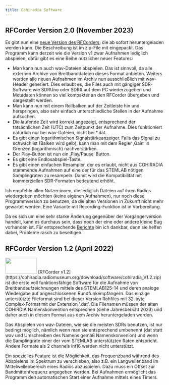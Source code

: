 ```yaml
---
title: Cohiradia Software
---
```

## RFCorder Version 2.0 (November 2023)
Es gibt nun eine [neue Version des RFCorders](https://cohiradia.radiomuseum.org/download/software/RFCorder_v2_0.zip), die ab sofort heruntergeladen werden kann. Die Beschreibung ist im zip-File mit eingepackt. Das Programm kann derzeit wie die Version v1 zwar Aufnahmen lediglich abspielen, dafür gibt es eine Reihe nützlicher neuer Features:

* Man kann nun auch wav-Dateien abspielen. Das ist sinnvoll, da alle externen Archive von Breitbanddateien dieses Format anbieten. Weiters werden alle neuen Aufnahmen im Archiv nun ausschließlich mit wav-Header generiert. Dies erlaubt es, die Files auch mit gängiger SDR-Software wie SDRUno oder SDR# auf dem PC wiederzugeben und Metadaten können so viel kompakter an den RFCorder übergeben und dargestellt werden.
* Man kann nun mit einem Rollbalken auf der Zeitleiste hin und herspringen, also sehr einfach unterschiedliche Stellen in der Aufnahme aufsuchen.
* Die laufende Zeit wird korrekt angezeigt, entsprechend der tatsächlichen Zeit (UTC) zum Zeitpunkt der Aufnahme. Dies funktioniert natürlich nur bei wav-Dateien, nicht bei *.dat.
* Es gibt einen logarithmischen Signalstärkeanzeiger. Falls das Signal zu schwach ist (Balken wird gelb), kann man mit dem Regler ‚Gain‘ in Grenzen (logarithmisch) nachverstärken.
* Der Play-Button ist nun ein ‚Play/Pause‘ Button.
* Es gibt eine Endlosabspiel-Taste.
* Es gibt einen einfachen Resampler, der es erlaubt, nicht aus COHIRADIA stammende Aufnahmen auf eine der für das STEMLAB nötigen Samplingraten zu resampeln. Damit wird die Kompatibilität mit kommerziellen SDR-Formaten bedeutend erhöht.

Ich empfehle allen Nutzer:innen, die lediglich Dateien auf ihren Radios wiedergeben möchten (keine eigenen Aufnahmen), nur noch diese Programmversion zu benutzen, da die alten Versionen in Zukunft nicht mehr gewartet werden. Eine Variante mit Recording-Funktion ist in Vorbereitung.

Da es sich um eine sehr starke Änderung gegenüber der Vorgängerversion handelt, kann es durchaus sein, dass noch der eine oder andere kleine Bug vorhanden ist. Für entsprechende [Berichte](https://www.radiomuseum.org/forum/software_fuer_cohiradia_details_und_problemloesungen.html) bin ich dankbar, denn sie helfen dabei, Probleme rasch zu beseitigen.


## RFCorder Version 1.2 (April 2022)
<!-- This is the text of the comment -->
<!-- ![Image](https://cohiradia.radiomuseum.org/download/software/RFCorder1.2_Screenshot.png) -->
<!-- <img src=https://cohiradia.radiomuseum.org/download/software/RFCorder1.2_Screenshot.png alt="drawing" style="width:50;"/> -->
<img src="https://cohiradia.radiomuseum.org/download/software/RFCorder1.2_Screenshot.png" width="100" height="50" />
[RFCorder v1.2](https://cohiradia.radiomuseum.org/download/software/cohiradia_V1.2.zip) ist die erste voll funktionsfähige Software für die Aufnahme von Breitbandaufzeichnungen mittels des STEMLAB125-14 und deren analoge Wiedergabe auf angeschlossenen Rundfunkempfängern. Das einzige unterstützte Fileformat sind bei dieser Version Rohfiles mit 32-byte Complex-Format mit der Extension '.dat'. Die Filenamen müssen der alten COHIRDIA Namenskonvention entsprechen (siehe Jahresbericht 2023) und daher auch in diesem Format aus dem Archiv heruntergeladen werden.

Das Abspielen von wav-Dateien, wie sie die meisten SDRs benutzen, ist nur bedingt möglich, nämlich wenn man sie entsprechend umbenennt (dat statt wav und Umschreiben des Namens gemäß Namenskonvenion) und wenn die Samplingrate einer der vom STEMLAB unterstützten Raten entspricht. Andere Formate als 2 channels int16 werden nicht unterstützt.

Ein spezielles Feature ist die Möglichkeit, das Frequenzband während des Abspielens im Spektrum zu verschieben, also z.B. ein Langwellenband im Mittelwellenbereich eines Radios abzuspielen. Dazu muss ein Offset zur Bandmittenfrequenz angegeben werden.
Bei Aufnahmen ermöglicht das Programm den automatischen Start einer Aufnahme mittels eines Timers. 


